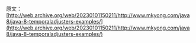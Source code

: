原文：[http://web.archive.org/web/20230101150211/http://www.mkyong.com/java8/java-8-temporaladjusters-examples/](http://web.archive.org/web/20230101150211/http://www.mkyong.com/java8/java-8-temporaladjusters-examples/)